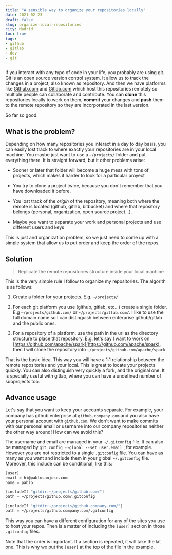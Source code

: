 ```yaml
---
title: "A sensible way to organize your repositories locally"
date: 2021-02-23
draft: false
slug: organize-local-repositories
city: Madrid
toc: true
tags:
- github
- gitlab
- dev
- git
---
```



If you interact with any typo of code in your life, you probably are using git. Git is an open source version control system. It allow us to track the changes in a project, also known as repository. And then we have platforms like [Github.com](http://github.com) and [Gitlab.com](http://gitlab.com) which host this repositories remotely so multiple people can collaborate and contribute. You can __clone__ this repositories locally to work on them, __commit__ your changes and __push__ them to the remote repository so they are incorporated in the last version.

So far so good. 

## What is the problem?

Depending on how many repositories you interact in a day to day basis, you can easily lost track to where exactly your repositories are in your local machine. You maybe just want to use a `~/projects/` folder and put everything there. It is straight forward, but it other problems arise:

* Sooner or later that folder will become a huge mess with tons of projects, which makes it harder to look for a particular proyect

* You try to clone a project twice, because you don't remember that you have downloaded it before.

* You lost track of the _origin_ of the repository, meaning both where the remote is located (github, gitlab, bitbucket) and where that repository belongs (personal, organization, open source project...).

* Maybe you want to separate your work and personal projects and use different users and keys

This is just and organization problem, so we just need to come up with a simple system that allow us to put order and keep the order of the repos.

## Solution

> Replicate the remote repositories structure inside your local machine

This is the very simple rule I follow to organize my repositories. The algorith is as follows:

1. Create a folder for your projects. E.g. `~/projects/`

1. For each git platform you use (github, gitlab, etc...) create a single folder. E.g `~/projects/github.com/` or `~/projects/gitlab.com/`. I like to use the full domain name so I can distinguish between enterprise github/gitlab and the public ones.

1. For a repository of a platform, use the path in the url as the directory structure to place that repository. E.g. let's say I want to work on [https://github.com/apache/spark](https://github.com/apache/spark), then I will clone the repository into `~/projects/github.com/apache/spark`

That is the basic idea. This way you will have a 1:1 relationship between the remote repositories and your local. This is great to locate your projects quickly. You can also distinguish very quickly a fork, and the original one. It is specially useful with gitlab, where you can have a undefined number of subprojects too.

## Advance usage

Let's say that you want to keep your accounts separate. For example, your company has github enterprise at `github.company.com` and you also have your personal account with `github.com`. We don't want to make commits with our personal email or username into our company repositories neither the other way around! How can we avoid this?

The username and email are managed in your `~/.gitconfig` file. It can also be managed by `git config --global --set user.email` , for example. However you are not restricted to a single `.gitconfig` file. You can have as many as you want and include them in your global `~/.gitconfig` file. Moreover, this include can be conditional, like this:


```scheme
[user]
email = hi@pablosanjose.com
name = pablo

[includeIf "gitdir:~/projects/github.com/"]
path = ~/projects/github.com/.gitconfig

[includeIf "gitdir:~/projects/github.company.com/"]
path = ~/projects/github.company.com/.gitconfig
```


This way you can have a different configuration for any of the sites you use to host your repos. Then is a matter of including the `[user]` section in those `.gitconfig` files.

Note that the order is important. If a section is repeated, it will take the lat one. This is why we put the `[user]` at the top of the file in the example.
